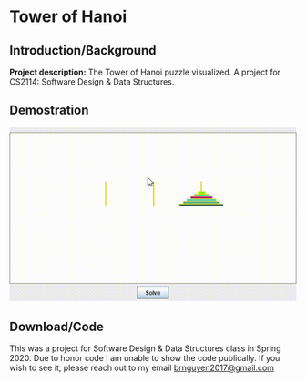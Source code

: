 # Tower of Hanoi


## Introduction/Background

**Project description:** The Tower of Hanoi puzzle visualized. A project for CS2114: Software Design & Data Structures.

## Demostration

![Tower-of_Hanoi-gif](/gifs/Tower-of-Hanoi-Demo.gif)



## Download/Code

This was a project for Software Design & Data Structures class in Spring 2020. Due to honor code I am unable to show the code publically. If you wish to see it, please reach out to my email brnguyen2017@gmail.com

